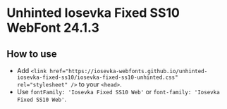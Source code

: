 # Unhinted Iosevka Fixed SS10 WebFont 24.1.3

## How to use

- Add `<link href="https://iosevka-webfonts.github.io/unhinted-iosevka-fixed-ss10/iosevka-fixed-ss10-unhinted.css" rel="stylesheet" />` to your `<head>`.
- Use `fontFamily: 'Iosevka Fixed SS10 Web'` or `font-family: 'Iosevka Fixed SS10 Web'`.

